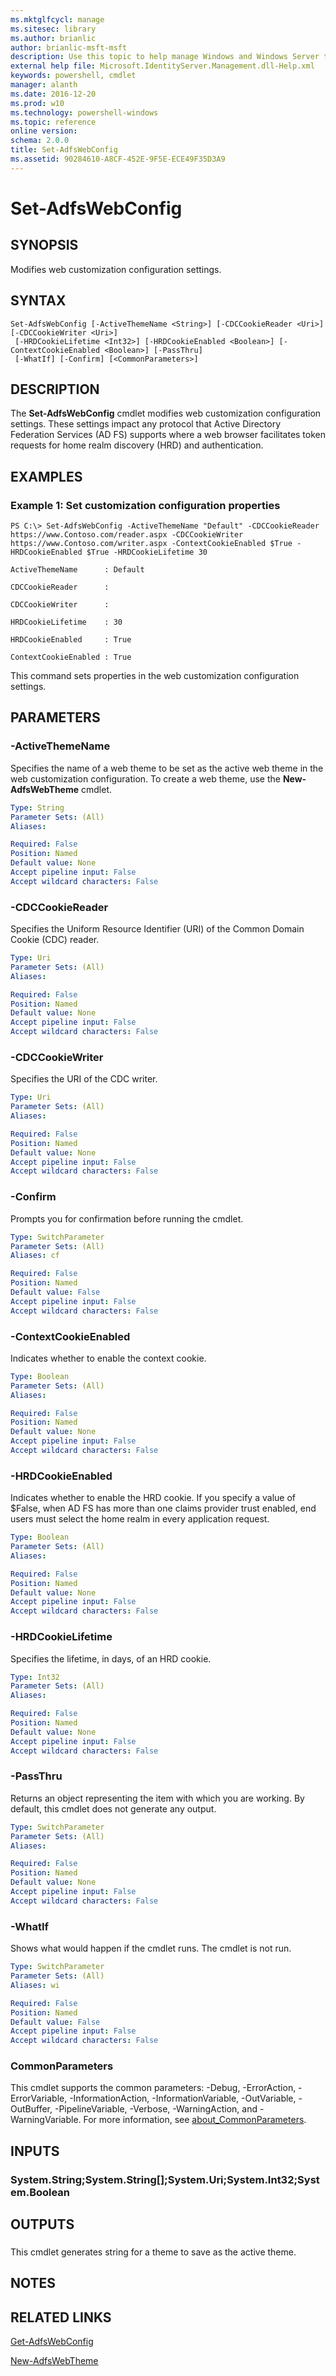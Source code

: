 ```yaml
---
ms.mktglfcycl: manage
ms.sitesec: library
ms.author: brianlic
author: brianlic-msft-msft
description: Use this topic to help manage Windows and Windows Server technologies with Windows PowerShell.
external help file: Microsoft.IdentityServer.Management.dll-Help.xml
keywords: powershell, cmdlet
manager: alanth
ms.date: 2016-12-20
ms.prod: w10
ms.technology: powershell-windows
ms.topic: reference
online version: 
schema: 2.0.0
title: Set-AdfsWebConfig
ms.assetid: 90284610-A8CF-452E-9F5E-ECE49F35D3A9
---
```


# Set-AdfsWebConfig

## SYNOPSIS
Modifies web customization configuration settings.

## SYNTAX

```
Set-AdfsWebConfig [-ActiveThemeName <String>] [-CDCCookieReader <Uri>] [-CDCCookieWriter <Uri>]
 [-HRDCookieLifetime <Int32>] [-HRDCookieEnabled <Boolean>] [-ContextCookieEnabled <Boolean>] [-PassThru]
 [-WhatIf] [-Confirm] [<CommonParameters>]
```

## DESCRIPTION
The **Set-AdfsWebConfig** cmdlet modifies web customization configuration settings.
These settings impact any protocol that Active Directory Federation Services (AD FS) supports where a web browser facilitates token requests for home realm discovery (HRD) and authentication.

## EXAMPLES

### Example 1: Set customization configuration properties
```
PS C:\> Set-AdfsWebConfig -ActiveThemeName "Default" -CDCCookieReader https://www.Contoso.com/reader.aspx -CDCCookieWriter https://www.Contoso.com/writer.aspx -ContextCookieEnabled $True -HRDCookieEnabled $True -HRDCookieLifetime 30

ActiveThemeName      : Default

CDCCookieReader      :

CDCCookieWriter      :

HRDCookieLifetime    : 30

HRDCookieEnabled     : True

ContextCookieEnabled : True
```

This command sets properties in the web customization configuration settings.

## PARAMETERS

### -ActiveThemeName
Specifies the name of a web theme to be set as the active web theme in the web customization configuration.
To create a web theme, use the **New-AdfsWebTheme** cmdlet.

```yaml
Type: String
Parameter Sets: (All)
Aliases: 

Required: False
Position: Named
Default value: None
Accept pipeline input: False
Accept wildcard characters: False
```

### -CDCCookieReader
Specifies the Uniform Resource Identifier (URI) of the Common Domain Cookie (CDC) reader.

```yaml
Type: Uri
Parameter Sets: (All)
Aliases: 

Required: False
Position: Named
Default value: None
Accept pipeline input: False
Accept wildcard characters: False
```

### -CDCCookieWriter
Specifies the URI of the CDC writer.

```yaml
Type: Uri
Parameter Sets: (All)
Aliases: 

Required: False
Position: Named
Default value: None
Accept pipeline input: False
Accept wildcard characters: False
```

### -Confirm
Prompts you for confirmation before running the cmdlet.

```yaml
Type: SwitchParameter
Parameter Sets: (All)
Aliases: cf

Required: False
Position: Named
Default value: False
Accept pipeline input: False
Accept wildcard characters: False
```

### -ContextCookieEnabled
Indicates whether to enable the context cookie.

```yaml
Type: Boolean
Parameter Sets: (All)
Aliases: 

Required: False
Position: Named
Default value: None
Accept pipeline input: False
Accept wildcard characters: False
```

### -HRDCookieEnabled
Indicates whether to enable the HRD cookie.
If you specify a value of $False, when AD FS has more than one claims provider trust enabled, end users must select the home realm in every application request.

```yaml
Type: Boolean
Parameter Sets: (All)
Aliases: 

Required: False
Position: Named
Default value: None
Accept pipeline input: False
Accept wildcard characters: False
```

### -HRDCookieLifetime
Specifies the lifetime, in days, of an HRD cookie.

```yaml
Type: Int32
Parameter Sets: (All)
Aliases: 

Required: False
Position: Named
Default value: None
Accept pipeline input: False
Accept wildcard characters: False
```

### -PassThru
Returns an object representing the item with which you are working.
By default, this cmdlet does not generate any output.

```yaml
Type: SwitchParameter
Parameter Sets: (All)
Aliases: 

Required: False
Position: Named
Default value: None
Accept pipeline input: False
Accept wildcard characters: False
```

### -WhatIf
Shows what would happen if the cmdlet runs.
The cmdlet is not run.

```yaml
Type: SwitchParameter
Parameter Sets: (All)
Aliases: wi

Required: False
Position: Named
Default value: False
Accept pipeline input: False
Accept wildcard characters: False
```

### CommonParameters
This cmdlet supports the common parameters: -Debug, -ErrorAction, -ErrorVariable, -InformationAction, -InformationVariable, -OutVariable, -OutBuffer, -PipelineVariable, -Verbose, -WarningAction, and -WarningVariable. For more information, see [about_CommonParameters](http://go.microsoft.com/fwlink/?LinkID=113216).

## INPUTS

### System.String;System.String[];System.Uri;System.Int32;System.Boolean

## OUTPUTS

###  
This cmdlet generates string for a theme to save as the active theme.

## NOTES

## RELATED LINKS

[Get-AdfsWebConfig](./Get-AdfsWebConfig.md)

[New-AdfsWebTheme](./New-AdfsWebTheme.md)


